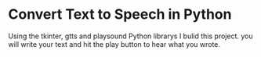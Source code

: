 # Convert Text to Speech in Python
Using the tkinter, gtts and playsound Python librarys I bulid this project.
you will write your text and hit the play button to hear what you wrote.
